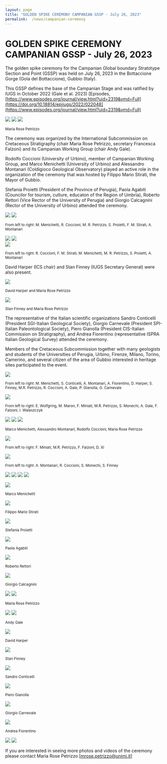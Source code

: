 ```yaml
---
layout: page
title: "GOLDEN SPIKE CEREMONY CAMPANIAN GSSP - July 26, 2023"
permalink:  /news/campanian-ceremony
---
```

# GOLDEN SPIKE CEREMONY CAMPANIAN GSSP - July 26, 2023

The golden spike ceremony for the Campanian Global boundary Stratotype Section and Point (GSSP) was held on July 26, 2023 in the Bottaccione Gorge (Gola del Bottaccione), Gubbio (Italy). 

This GSSP defines the base of the Campanian Stage and was ratified by IUGS in October 2022 (Gale et al. 2023) 
[Episodes, [https://www.episodes.org/journal/view.html?uid=2319&vmd=Full](https://doi.org/10.18814/epiiugs/2022/022048](https://www.episodes.org/journal/view.html?uid=2319&vmd=Full)

![](https://stratigraphy.org/subcommission-cretaceous/images/GSSPnails.jpg) 
![](https://stratigraphy.org/subcommission-cretaceous/images/nail.jpg) 
![](https://stratigraphy.org/subcommission-cretaceous/images/goldenMR.jpg) 
<p style="font-size:smaller;"> Maria Rose Petrizzo </p>

The ceremony was organized by the International Subcommission on Cretaceous Stratigraphy (chair Maria Rose Petrizzo, secretary Francesca Falzoni) and its Campanian Working Group (chair Andy Gale).

Rodolfo Coccioni (University of Urbino), member of Campanian Working Group, and Marco Menichetti (University of Urbino) and Alessandro Montanari (Coldigioco Geological Observatory) played an active role in the organization of the ceremony that was hosted by Filippo Mario Stirati, the Mayor of Gubbio.

Stefania Proietti (President of the Province of Perugia), Paola Agabiti (Councilor for tourism, culture, educaton of the Region of Umbria), Roberto Rettori (Vice Rector of the University of Perugia) and Giorgio Calcagnini (Rector of the University of Urbino) attended the ceremony.


![](https://stratigraphy.org/subcommission-cretaceous/images/people9.jpg) 
![](https://stratigraphy.org/subcommission-cretaceous/images/ceremony-panel.jpg)  
<p style="font-size:smaller;"> From left to right: M. Menichetti, R. Coccioni, M. R. Petrizzo, S. Proietti, F. M. Stirati, A. Montanari </p>


![](https://stratigraphy.org/subcommission-cretaceous/images/ceremony-panel6.jpg) 
![](https://stratigraphy.org/subcommission-cretaceous/images/ceremony-panel5.jpg)  
![](https://stratigraphy.org/subcommission-cretaceous/images/ceremony-panel2.jpg)  
<p style="font-size:smaller;"> From left to right: R. Coccioni, F. M. Stirati, M. Menichetti, M. R. Petrizzo, S. Proietti, A. Montanari </p>

David Harper (ICS chair) and Stan Finney (IUGS Secretary General) were also present.

![](https://stratigraphy.org/subcommission-cretaceous/images/panel.jpg)  
<p style="font-size:smaller;"> David Harper and Maria Rose Petrizzo </p>

![](https://stratigraphy.org/subcommission-cretaceous/images/panel2.jpg)  
<p style="font-size:smaller;"> Stan Finney and Maria Rose Petrizzo </p>

The representative of the Italian scientific organizations Sandro Conticelli (President SGI-Italian Geological Society), Giorgio Carnevale (President SPI-Italian Paleontological Society), Piero Gianolla (President CIS-Italian Commission on Stratigraphy), and Andrea Fiorentino (representative ISPRA Italian Geological Survey) attended the ceremony.

Members of the Cretaceous Subcommission together with many geologists and students of the Universities of Perugia, Urbino, Firenze, Milano, Torino, Camerino, and several citizen of the area of Gubbio interested in heritage sites participated to the event.

![](https://stratigraphy.org/subcommission-cretaceous/images/people.jpg)  
<p style="font-size:smaller;"> From left to right: M. Menichetti, S. Conticelli, A. Montanari, A. Fiorentino, D. Harper, S. Finney, M.R. Petrizzo, R. Coccioni, A. Gale, P. Gianolla, G. Carnevale </p>

![](https://stratigraphy.org/subcommission-cretaceous/images/peoplewg.jpg)  
<p style="font-size:smaller;"> From left to right: E. Wolfgring, M. Maron, F. Miniati, M.R. Petrizzo, S. Monechi, A. Gale, F. Falzoni,  I. Walaszczyk </p>

![](https://stratigraphy.org/subcommission-cretaceous/images/nail3.jpg) 
![](https://stratigraphy.org/subcommission-cretaceous/images/noi3nail2.jpg) 
![](https://stratigraphy.org/subcommission-cretaceous/images/noi3nail.jpg)  
<p style="font-size:smaller;"> Marco Menichetti, Alessandro Montanari, Rodolfo Coccioni, Maria Rose Petrizzo </p>

![](https://stratigraphy.org/subcommission-cretaceous/images/peoplewg2.jpg)  
<p style="font-size:smaller;"> From left to right: F. Miniati, M.R. Petrizzo, F. Falzoni,  D. Xi </p>

![](https://stratigraphy.org/subcommission-cretaceous/images/people2.jpg)  
<p style="font-size:smaller;"> From left to right: A. Montanari, R. Coccioni, S. Monechi, S. Finney </p>

![](https://stratigraphy.org/subcommission-cretaceous/images/people6.jpg) 
![](https://stratigraphy.org/subcommission-cretaceous/images/people3.jpg) 
![](https://stratigraphy.org/subcommission-cretaceous/images/people4.jpg) 
![](https://stratigraphy.org/subcommission-cretaceous/images/people5.jpg) 


![](https://stratigraphy.org/subcommission-cretaceous/images/menichetti.jpg) 
<p style="font-size:smaller;"> Marco Menichetti </p>

![](https://stratigraphy.org/subcommission-cretaceous/images/stirati.jpg) 
<p style="font-size:smaller;"> Filippo Mario Stirati </p>

![](https://stratigraphy.org/subcommission-cretaceous/images/proietti.jpg) 
<p style="font-size:smaller;"> Stefania Proietti </p>

![](https://stratigraphy.org/subcommission-cretaceous/images/agabiti.jpg) 
<p style="font-size:smaller;"> Paola Agabiti </p>

![](https://stratigraphy.org/subcommission-cretaceous/images/rettori.jpg) 
<p style="font-size:smaller;"> Roberto Rettori </p>

![](https://stratigraphy.org/subcommission-cretaceous/images/calcagnini.jpg) 
<p style="font-size:smaller;"> Giorgio Calcagnini </p>

![](https://stratigraphy.org/subcommission-cretaceous/images/talk2.jpg) 
![](https://stratigraphy.org/subcommission-cretaceous/images/MR.jpg) 
<p style="font-size:smaller;"> Maria Rose Petrizzo </p>

![](https://stratigraphy.org/subcommission-cretaceous/images/talk3.jpg) 
![](https://stratigraphy.org/subcommission-cretaceous/images/andy.jpg) 
<p style="font-size:smaller;"> Andy Gale </p>

![](https://stratigraphy.org/subcommission-cretaceous/images/harper.jpg) 
<p style="font-size:smaller;"> David Harper </p>

![](https://stratigraphy.org/subcommission-cretaceous/images/finney.jpg) 
<p style="font-size:smaller;"> Stan Finney </p>

![](https://stratigraphy.org/subcommission-cretaceous/images/conticelli.jpg) 
<p style="font-size:smaller;"> Sandro Conticelli </p>

![](https://stratigraphy.org/subcommission-cretaceous/images/gianolla.jpg) 
<p style="font-size:smaller;"> Piero Gianolla </p>

![](https://stratigraphy.org/subcommission-cretaceous/images/carnevale.jpg) 
<p style="font-size:smaller;"> Giorgio Carnevale </p>

![](https://stratigraphy.org/subcommission-cretaceous/images/fiorentino.jpg) 
<p style="font-size:smaller;"> Andrea Fiorentino </p>

![](https://stratigraphy.org/subcommission-cretaceous/images/people7.jpg) 
![](https://stratigraphy.org/subcommission-cretaceous/images/people8.jpg) 

If you are interested in seeing more photos and videos of the ceremony please contact Maria Rose Petrizzo 
[mrose.petrizzo@unimi.it]
